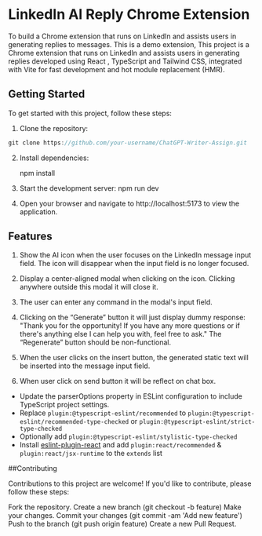 # LinkedIn AI Reply Chrome Extension

To build a Chrome extension that runs on LinkedIn and assists users in generating replies to messages. This is a demo extension,
This project is a Chrome extension that runs on LinkedIn and assists users in generating replies developed using React , TypeScript and Tailwind CSS, integrated with Vite for fast development and hot module replacement (HMR).

## Getting Started

To get started with this project, follow these steps:

1. Clone the repository:

```js
git clone https://github.com/your-username/ChatGPT-Writer-Assign.git
```

2. Install dependencies:

   npm install

3. Start the development server:
   npm run dev

4. Open your browser and navigate to http://localhost:5173 to view the application.

## Features

1.  Show the AI icon when the user focuses on the LinkedIn message input field. The icon will disappear when the input field is no longer focused.

2.  Display a center-aligned modal when clicking on the icon. Clicking anywhere outside this modal it will close it.

3.  The user can enter any command in the modal's input field.

4.  Clicking on the “Generate” button it will just display dummy response: "Thank you for the opportunity! If you have any more questions or if there's anything else I can help you with, feel free to ask." The “Regenerate” button should be non-functional.

5.  When the user clicks on the insert button, the generated static text will be inserted into the message input field.

6.  When user click on send button it will be reflect on chat box.

- Update the parserOptions property in ESLint configuration to include TypeScript project settings.
- Replace `plugin:@typescript-eslint/recommended` to `plugin:@typescript-eslint/recommended-type-checked` or `plugin:@typescript-eslint/strict-type-checked`
- Optionally add `plugin:@typescript-eslint/stylistic-type-checked`
- Install [eslint-plugin-react](https://github.com/jsx-eslint/eslint-plugin-react) and add `plugin:react/recommended` & `plugin:react/jsx-runtime` to the `extends` list

##Contributing

Contributions to this project are welcome! If you'd like to contribute, please follow these steps:

Fork the repository.
Create a new branch (git checkout -b feature)
Make your changes.
Commit your changes (git commit -am 'Add new feature')
Push to the branch (git push origin feature)
Create a new Pull Request.
